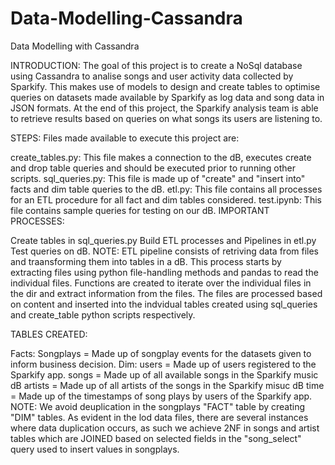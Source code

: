 # Data-Modelling-Cassandra
Data Modelling with Cassandra

INTRODUCTION: The goal of this project is to create a NoSql database using Cassandra to analise songs and user activity data collected by Sparkify. This makes use of models to design and create tables to optimise queries on datasets made available by Sparkify as log data and song data in JSON formats. At the end of this project, the Sparkify analysis team is able to retrieve results based on queries on what songs its users are listening to.

STEPS: Files made available to execute this project are:

create_tables.py: This file makes a connection to the dB, executes create and drop table queries and should be executed prior to running other scripts.
sql_queries.py: This file is made up of "create" and "insert into" facts and dim table queries to the dB.
etl.py: This file contains all processes for an ETL procedure for all fact and dim tables considered.
test.ipynb: This file contains sample queries for testing on our dB.
IMPORTANT PROCESSES:

Create tables in sql_queries.py
Build ETL processes and Pipelines in etl.py
Test queries on dB.
NOTE: ETL pipeline consists of retriving data from files and traansforming them into tables in a dB. This process starts by extracting files using python file-handling methods and pandas to read the individual files. Functions are created to iterate over the individual files in the dir and extract information from the files. The files are processed based on content and inserted into the indvidual tables created using sql_queries and create_table python scripts respectively.

TABLES CREATED:

Facts: Songplays = Made up of songplay events for the datasets given to inform business decision.
Dim: users = Made up of users registered to the Sparkify app. songs = Made up of all available songs in the Sparkify music dB artists = Made up of all artists of the songs in the Sparkify misuc dB time = Made up of the timestamps of song plays by users of the Sparkify app.
NOTE: We avoid deuplication in the songplays "FACT" table by creating "DIM" tables. As evident in the lod data files, there are several instances where data duplication occurs, as such we achieve 2NF in songs and artist tables which are JOINED based on selected fields in the "song_select" query used to insert values in songplays.
